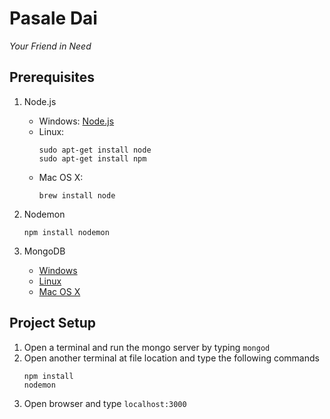 # Pasale Dai
*Your Friend in Need*

## Prerequisites
1. Node.js
	* Windows: [Node.js](https://nodejs.org/en/)
	* Linux:
		```
		sudo apt-get install node
		sudo apt-get install npm
		```
	* Mac OS X:
		```
		brew install node
		```

2. Nodemon
	```
	npm install nodemon
	```

3. MongoDB
	* [Windows](https://docs.mongodb.com/manual/tutorial/install-mongodb-on-windows/)
	* [Linux](https://docs.mongodb.com/manual/administration/install-on-linux/)
	* [Mac OS X](https://docs.mongodb.com/manual/tutorial/install-mongodb-on-os-x/)

## Project Setup
1. Open a terminal and run the mongo server by typing `mongod`
2. Open another terminal at file location and type the following commands
	```
	npm install
	nodemon
	```
3. Open browser and type `localhost:3000`
